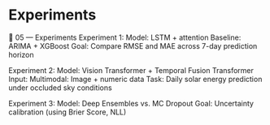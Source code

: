 # Experiments

🔬 05 — Experiments
Experiment 1:
Model: LSTM + attention
Baseline: ARIMA + XGBoost
Goal: Compare RMSE and MAE across 7-day prediction horizon

Experiment 2:
Model: Vision Transformer + Temporal Fusion Transformer
Input: Multimodal: Image + numeric data
Task: Daily solar energy prediction under occluded sky conditions

Experiment 3:
Model: Deep Ensembles vs. MC Dropout
Goal: Uncertainty calibration (using Brier Score, NLL)